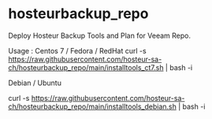 # hosteurbackup_repo
Deploy Hosteur Backup Tools and Plan for Veeam Repo.


Usage : 
Centos 7 / Fedora / RedHat
curl -s https://raw.githubusercontent.com/hosteur-sa-ch/hosteurbackup_repo/main/installtools_ct7.sh | bash -i

Debian / Ubuntu

curl -s https://raw.githubusercontent.com/hosteur-sa-ch/hosteurbackup_repo/main/installtools_debian.sh | bash -i
